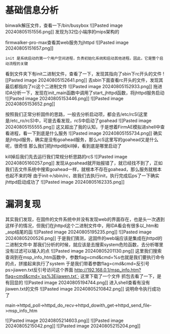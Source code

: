 # 基础信息分析
binwalk解压文件，查看一下/bin/busybox
![[Pasted image 20240805151556.png]]
发现为32位小端序的mips架构的

firmwalker-pro-max查看其web服务为jhttpd
![[Pasted image 20240805151657.png]]
```
init 是系统启动的第一个用户空间进程，负责初始化系统和启动其他进程。因此，它是整个启动流程的关键
```
看到文件夹下有init二进制文件，查看了一下，发现其指向了sbin下rc开头的文件
![[Pasted image 20240805152641.png]]
去sbin下面查看rc开头的文件，发现其最后都指向了rc这个二进制文件
![[Pasted image 20240805152933.png]]
拖进IDA分析一下，发现在init_main函数中调用了start_jhttpd函数，将jhttpd服务启动
![[Pasted image 20240805153446.png]]
![[Pasted image 20240805153652.png]]

按照我们正常分析固件的思路，一般去分析启动项，都会去/etc/rcS(这里是/etc_ro/rcS)中，可是去看发现，rcS中启动了goahead
![[Pasted image 20240805155555.png]]
这又超出了我的认知，于是想着FirmAE模拟进shell中查看进程，看一下到底是什么服务
![[Pasted image 20240805155734.png]]
确实是jhttpd服务，确实是没有goahead服务，那么rcS这里写的goahead又是什么呢，很奇怪
那么我们把jhttpd给kill掉，看到底是哪里启动了

kill掉后我们先去运行我们常规分析思路的rcS
![[Pasted image 20240805160257.png]]
发现从goahead就开始报错了，就已经找不到了，正如我们去文件系统中搜索goahead一样，就根本不存在goahead，那么服务就根本也起不来的呀
由于init->/sbin/rc，故我们去执行init，执行完成后ps了一下确实jhttpd启动成功了
![[Pasted image 20240805162335.png]]

# 漏洞复现
其实我们发现，在固件的文件系统中并没有发现web的界面存在，也是头一次遇到这样子的情况，但我们在jhttpd这个二进制文件中，用IDA看会有很多以_htm和_asp结尾的函
![[Pasted image 20240805195235.png]]
![[Pasted image 20240805200526.png]]
于是我们猜测，这固件的web端应该是集成在jhttpd的二进制文件中
那我们分析的时候，就应该是去搜索system危险函数，去分析哪里没有过滤可以输入的点
![[Pasted image 20240805201130.png]]
这里我们搜索查询到在msp_info_htm函数中，参数flag=cmd&cmd=%s也就是我们要执行命令的点，拼接起来执行了system
于是我们带着参数flag=cmd&cmd=反引号ps>jiawen.txt反引号访问这个界面
http://192.168.0.1/msp_info.htm?flag=cmd&cmd=`ps%3Ejiawen.txt`· 这里下载了一个文件
抓包去看了一下，是有回显的
![[Pasted image 20240805194744.png]]
进入shell查看有没有jiawen.txt的文件
![[Pasted image 20240805210842.png]]
说明命令执行成功了


main->httpd_poll->httpd_do_recv->httpd_dowith_get->httpd_send_file->msp_info_htm

![[Pasted image 20240805214603.png]]
![[Pasted image 20240805215042.png]]
![[Pasted image 20240805215204.png]]